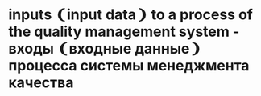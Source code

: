 # inputs ❨input data❩ to a process of the quality management system - входы ❨входные данные❩ процесса системы менеджмента качества
